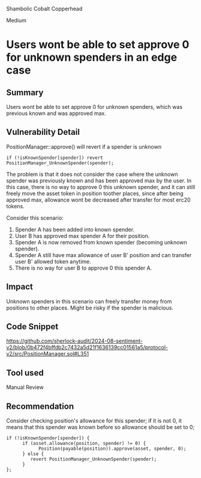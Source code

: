 Shambolic Cobalt Copperhead

Medium

# Users wont be able to set approve 0 for unknown spenders in an edge case

## Summary
Users wont be able to set approve 0 for unknown spenders, which was previous known and was approved max.
## Vulnerability Detail
PositionManager::approve() will revert if a spender is unknown
```solidity
if (!isKnownSpender[spender]) revert PositionManager_UnknownSpender(spender);
```
The problem is that it does not consider the case where the unknown spender was previously known and has been approved max by the user. In this case, there is no way to approve 0 this unknown spender, and it can still freely move the asset token in position toother places, since after being approved max,  allowance wont be decreased after transfer for most erc20 tokens.

Consider this scenario:
1. Spender A has been added into known spender.
2. User B has approved max spender A for their position.
3. Spender A is now removed from known spender (becoming unknown spender).
4. Spender A still have max allowance of user B' position and can transfer user B' allowed token anytime.
5. There is no way for user B to approve 0 this spender A.
## Impact
Unknown spenders in this scenario can freely transfer money from positions to other places. Might be risky if the spender is malicious.
## Code Snippet
https://github.com/sherlock-audit/2024-08-sentiment-v2/blob/0b472f4bffdb2c7432a5d21f1636139cc01561a5/protocol-v2/src/PositionManager.sol#L351
## Tool used

Manual Review

## Recommendation
Consider checking position's allowance for this spender; if it is not 0, it means that this spender was known before so allowance should be set to 0; 

```solidity
if (!isKnownSpender[spender]) { 
      if (asset.allowance(position, spender) != 0) {
            Position(payable(position)).approve(asset, spender, 0);
      } else {
         revert PositionManager_UnknownSpender(spender);
      }
};
```